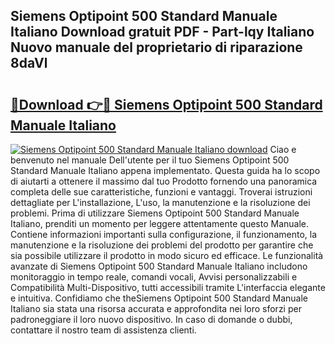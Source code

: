 ## Siemens Optipoint 500 Standard Manuale Italiano Download gratuit PDF - Part-lqy Italiano Nuovo manuale del proprietario di riparazione 8daVl

# <h2><a href="http://dfe4gjt.blite.top/?on=Siemens+Optipoint+500+Standard+Manuale+Italiano">🔗Download 👉🔴 Siemens Optipoint 500 Standard Manuale Italiano</a></h2>

[![Siemens Optipoint 500 Standard Manuale Italiano download](https://i.imgur.com/lujVjoI.png)](http://dfe4gjt.blite.top/?on=Siemens+Optipoint+500+Standard+Manuale+Italiano)
Ciao e benvenuto nel manuale Dell'utente per il tuo Siemens Optipoint 500 Standard Manuale Italiano appena implementato. Questa guida ha lo scopo di aiutarti a ottenere il massimo dal tuo Prodotto fornendo una panoramica completa delle sue caratteristiche, funzioni e vantaggi. Troverai istruzioni dettagliate per L'installazione, L'uso, la manutenzione e la risoluzione dei problemi. Prima di utilizzare Siemens Optipoint 500 Standard Manuale Italiano, prenditi un momento per leggere attentamente questo Manuale. Contiene informazioni importanti sulla configurazione, il funzionamento, la manutenzione e la risoluzione dei problemi del prodotto per garantire che sia possibile utilizzare il prodotto in modo sicuro ed efficace. Le funzionalità avanzate di Siemens Optipoint 500 Standard Manuale Italiano includono monitoraggio in tempo reale, comandi vocali, Avvisi personalizzabili e Compatibilità Multi-Dispositivo, tutti accessibili tramite L'interfaccia elegante e intuitiva. Confidiamo che theSiemens Optipoint 500 Standard Manuale Italiano sia stata una risorsa accurata e approfondita nei loro sforzi per padroneggiare il loro nuovo dispositivo. In caso di domande o dubbi, contattare il nostro team di assistenza clienti.
